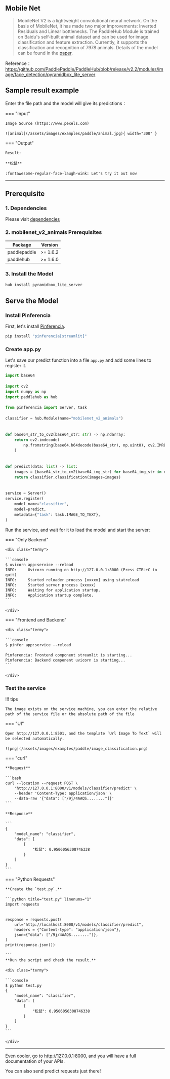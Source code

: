 

## Mobile Net

> MobileNet V2 is a lightweight convolutional neural network. On the basis of MobileNet, it has made two major improvements: Inverted Residuals and Linear bottlenecks. The PaddleHub Module is trained on Baidu's self-built animal dataset and can be used for image classification and feature extraction. Currently, it supports the classification and recognition of 7978 animals. Details of the model can be found in the [paper](https://arxiv.org/pdf/1801.04381.pdf).

Reference：https://github.com/PaddlePaddle/PaddleHub/blob/release/v2.2/modules/image/face_detection/pyramidbox_lite_server


## Sample result example

Enter the file path and the model will give its predictions：

=== "Input"

    Image Source (https://www.pexels.com)

    ![animal](/assets/images/examples/paddle/animal.jpg){ width="300" }

=== "Output"

    Result:

    **松鼠**

    :fontawesome-regular-face-laugh-wink: Let's try it out now

---

## Prerequisite

### 1. Dependencies

Please visit [dependencies](../../../dependencies/)

### 2. mobilenet_v2_animals Prerequisites

| Package | Version |
|---------|---------|
| paddlepaddle | >= 1.6.2 |
| paddlehub | >= 1.6.0 |


### 3. Install the Model

```bash
hub install pyramidbox_lite_server
```

## Serve the Model

### Install Pinferencia

First, let's install [Pinferencia](https://github.com/underneathall/pinferencia).

```bash
pip install "pinferencia[streamlit]"
```

### Create app.py

Let's save our predict function into a file `app.py` and add some lines to register it.

```python title="app.py" linenums="1"
import base64

import cv2
import numpy as np
import paddlehub as hub

from pinferencia import Server, task

classifier = hub.Module(name="mobilenet_v2_animals")


def base64_str_to_cv2(base64_str: str) -> np.ndarray:
    return cv2.imdecode(
        np.fromstring(base64.b64decode(base64_str), np.uint8), cv2.IMREAD_COLOR
    )


def predict(data: list) -> list:
    images = [base64_str_to_cv2(base64_img_str) for base64_img_str in data]
    return classifier.classification(images=images)


service = Server()
service.register(
    model_name="classifier",
    model=predict,
    metadata={"task": task.IMAGE_TO_TEXT},
)


```

Run the service, and wait for it to load the model and start the server:

=== "Only Backend"

    <div class="termy">

    ```console
    $ uvicorn app:service --reload
    INFO:     Uvicorn running on http://127.0.0.1:8000 (Press CTRL+C to quit)
    INFO:     Started reloader process [xxxxx] using statreload
    INFO:     Started server process [xxxxx]
    INFO:     Waiting for application startup.
    INFO:     Application startup complete.
    ```

    </div>

=== "Frontend and Backend"

    <div class="termy">

    ```console
    $ pinfer app:service --reload

    Pinferencia: Frontend component streamlit is starting...
    Pinferencia: Backend component uvicorn is starting...
    ```

    </div>
### Test the service

!!! tips

    The image exists on the service machine, you can enter the relative path of the service file or the absolute path of the file


=== "UI"

    Open http://127.0.0.1:8501, and the template `Url Image To Text` will be selected automatically.

    ![png](/assets/images/examples/paddle/image_classification.png)

=== "curl"

    **Request**

    ```bash
    curl --location --request POST \
        'http://127.0.0.1:8000/v1/models/classifier/predict' \
        --header 'Content-Type: application/json' \
        --data-raw '{"data": ["/9j/4AAQS........"]}'
    ```

    **Response**

    ```
    {
        "model_name": "classifier",
        "data": [
            {
                "松鼠": 0.9506056308746338
            }
        ]
    }
    ```

=== "Python Requests"

    **Create the `test.py`.**

    ```python title="test.py" linenums="1"
    import requests


    response = requests.post(
        url="http://localhost:8000/v1/models/classifier/predict",
        headers = {"Content-type": "application/json"},
        json={"data": ["/9j/4AAQS........"]},
    )
    print(response.json())

    ```
    **Run the script and check the result.**

    <div class="termy">

    ```console
    $ python test.py
    {
        "model_name": "classifier",
        "data": [
            {
                "松鼠": 0.9506056308746338
            }
        ]
    }
    ```

    </div>

---

Even cooler, go to http://127.0.0.1:8000, and you will have a full documentation of your APIs.

You can also send predict requests just there!
